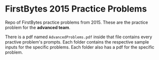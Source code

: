 # FirstBytes 2015 Practice Problems

Repo of FirstBytes practice problems from 2015. These are the practice problem for the **advanced team**.

There is a pdf named `AdvancedProblems.pdf` inside that file contains every practive problem's prompts. Each folder contains the respective sample inputs for the specific problems. Each folder also has a pdf for the specific problem.
